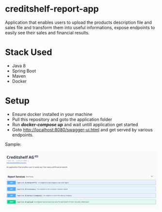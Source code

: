 # creditshelf-report-app
Application that enables users to upload the products description file and sales file and transform them into useful informations, expose endpoints to easily see their sales and financial results.

# Stack Used
<ul>
  <li>Java 8</li>
  <li>Spring Boot</li>
  <li>Maven</li>
  <li>Docker</li>
</ul>

# Setup
<ul>
  <li>Ensure docker installed in your machine</li>
  <li>Pull this repository and goto the application folder</li>
  <li>Run <b><i>docker-compose up</i></b> and wait untill application get started</li>
  <li>Goto <a href='http://localhost:8080/swagger-ui.html'>http://localhost:8080/swagger-ui.html</a> and get served by various endpoints.</li>
</ul>

Sample:

<img src='./swagger.png' />
